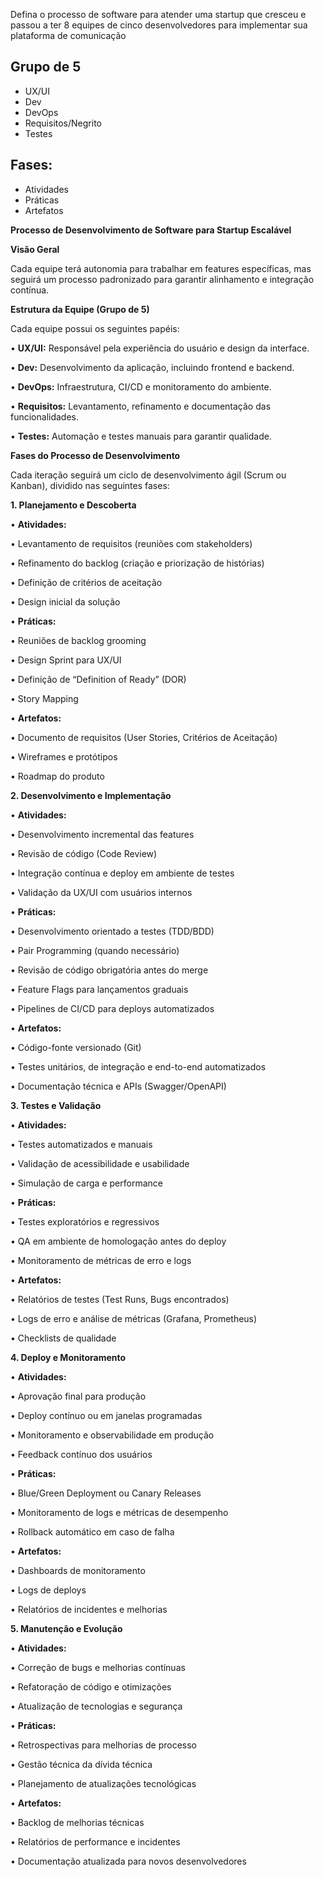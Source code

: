 Defina o processo de software para atender uma startup que cresceu e passou a ter 8 equipes de cinco desenvolvedores para implementar sua plataforma de comunicação

## Grupo de 5
- UX/UI
- Dev
- DevOps
- Requisitos/Negrito
- Testes
## Fases:
- Atividades
- Práticas
- Artefatos 

**Processo de Desenvolvimento de Software para Startup Escalável**

**Visão Geral**

Cada equipe terá autonomia para trabalhar em features específicas, mas seguirá um processo padronizado para garantir alinhamento e integração contínua.

**Estrutura da Equipe (Grupo de 5)**

Cada equipe possui os seguintes papéis:

• **UX/UI:** Responsável pela experiência do usuário e design da interface.

• **Dev:** Desenvolvimento da aplicação, incluindo frontend e backend.

• **DevOps:** Infraestrutura, CI/CD e monitoramento do ambiente.

• **Requisitos:** Levantamento, refinamento e documentação das funcionalidades.

• **Testes:** Automação e testes manuais para garantir qualidade.

**Fases do Processo de Desenvolvimento**

Cada iteração seguirá um ciclo de desenvolvimento ágil (Scrum ou Kanban), dividido nas seguintes fases:

**1. Planejamento e Descoberta**

• **Atividades:**

• Levantamento de requisitos (reuniões com stakeholders)

• Refinamento do backlog (criação e priorização de histórias)

• Definição de critérios de aceitação

• Design inicial da solução

• **Práticas:**

• Reuniões de backlog grooming

• Design Sprint para UX/UI

• Definição de “Definition of Ready” (DOR)

• Story Mapping

• **Artefatos:**

• Documento de requisitos (User Stories, Critérios de Aceitação)

• Wireframes e protótipos

• Roadmap do produto

**2. Desenvolvimento e Implementação**

• **Atividades:**

• Desenvolvimento incremental das features

• Revisão de código (Code Review)

• Integração contínua e deploy em ambiente de testes

• Validação da UX/UI com usuários internos

• **Práticas:**

• Desenvolvimento orientado a testes (TDD/BDD)

• Pair Programming (quando necessário)

• Revisão de código obrigatória antes do merge

• Feature Flags para lançamentos graduais

• Pipelines de CI/CD para deploys automatizados

• **Artefatos:**

• Código-fonte versionado (Git)

• Testes unitários, de integração e end-to-end automatizados

• Documentação técnica e APIs (Swagger/OpenAPI)

**3. Testes e Validação**

• **Atividades:**

• Testes automatizados e manuais

• Validação de acessibilidade e usabilidade

• Simulação de carga e performance

• **Práticas:**

• Testes exploratórios e regressivos

• QA em ambiente de homologação antes do deploy

• Monitoramento de métricas de erro e logs

• **Artefatos:**

• Relatórios de testes (Test Runs, Bugs encontrados)

• Logs de erro e análise de métricas (Grafana, Prometheus)

• Checklists de qualidade

**4. Deploy e Monitoramento**

• **Atividades:**

• Aprovação final para produção

• Deploy contínuo ou em janelas programadas

• Monitoramento e observabilidade em produção

• Feedback contínuo dos usuários

• **Práticas:**

• Blue/Green Deployment ou Canary Releases

• Monitoramento de logs e métricas de desempenho

• Rollback automático em caso de falha

• **Artefatos:**

• Dashboards de monitoramento

• Logs de deploys

• Relatórios de incidentes e melhorias

**5. Manutenção e Evolução**

• **Atividades:**

• Correção de bugs e melhorias contínuas

• Refatoração de código e otimizações

• Atualização de tecnologias e segurança

• **Práticas:**

• Retrospectivas para melhorias de processo

• Gestão técnica da dívida técnica

• Planejamento de atualizações tecnológicas

• **Artefatos:**

• Backlog de melhorias técnicas

• Relatórios de performance e incidentes

• Documentação atualizada para novos desenvolvedores

